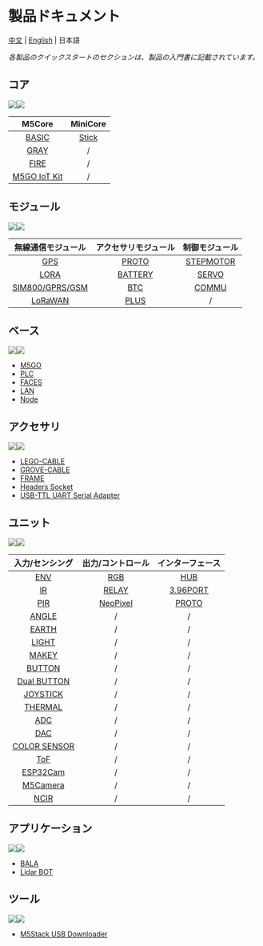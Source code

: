 # 製品ドキュメント

[中文](zh_CN/product_documents) | [English](/en/product_documents) | 日本語

*各製品のクイックスタートのセクションは、製品の入門書に記載されています。*

## コア

<img src='assets/img/product_pics/1.jpg'><img src='assets/img/product_pics/cores.png'>

| M5Core | MiniCore |
|:------:|:--------:|
| [BASIC](ja/product_documents/m5stack-core/m5core_basic) | [Stick](ja/product_documents/m5stack-core/minicore_stick) |
| [GRAY](ja/product_documents/m5stack-core/m5core_gray)   | / |
| [FIRE](ja/product_documents/m5stack-core/m5core_fire)   | / |
| [M5GO IoT Kit](ja/product_documents/m5stack-core/m5go_iot_starter_kit)| / |

## モジュール

<img src='assets/img/product_pics/2.jpg'><img src='assets/img/product_pics/module.png'>

| 無線通信モジュール | アクセサリモジュール | 制御モジュール |
|:---------------:|:-----------------:|:-----------:|
| [GPS](ja/product_documents/modules/module_gps) | [PROTO](ja/product_documents/modules/module_proto) | [STEPMOTOR](ja/product_documents/modules/module_stepmotor) |
| [LORA](ja/product_documents/modules/module_lora) | [BATTERY](ja/product_documents/modules/module_battery) | [SERVO](ja/product_documents/modules/module_servo) |
| [SIM800/GPRS/GSM](ja/product_documents/modules/module_sim800) | [BTC](ja/product_documents/modules/module_btc) | [COMMU](ja/product_documents/modules/module_commu) |
| [LoRaWAN](ja/product_documents/modules/module_lorawan) | [PLUS](ja/product_documents/modules/module_plus) | / |

## ベース

<img src='assets/img/product_pics/5.jpg'><img src='assets/img/product_pics/bases.png'>

- [M5GO](ja/product_documents/bases/m5go_base)
- [PLC](ja/product_documents/bases/plc_base)
- [FACES](ja/product_documents/bases/face_base)
- [LAN](ja/product_documents/bases/lan_base)
- [Node](ja/product_documents/bases/base_node)

## アクセサリ

<img src='assets/img/product_pics/5.jpg'><img src='assets/img/product_pics/accessory.png'>

- [LEGO-CABLE](ja/product_documents/accessories/cables/lego_cable)
- [GROVE-CABLE](ja/product_documents/accessories/cables/grove_cable)
- [FRAME](ja/product_documents/accessories/frame)
- [Headers Socket](ja/product_documents/accessories/headers_socket)
- [USB-TTL UART Serial Adapter](ja/product_documents/accessories/usb_uart_adapter)

## ユニット

<img src='assets/img/product_pics/3.jpg'><img src='assets/img/product_pics/unit.png'>

| 入力/センシング | 出力/コントロール | インターフェース |
|:-------------:|:--------------:|:-------------:|
| [ENV](ja/product_documents/units/unit_env) | [RGB](ja/product_documents/units/unit_rgb) | [HUB](ja/product_documents/units/unit_hub) |
| [IR](ja/product_documents/units/unit_ir) | [RELAY](ja/product_documents/units/unit_relay) | [3.96PORT](ja/product_documents/units/unit_396port) |
| [PIR](ja/product_documents/units/unit_pir)                   | [NeoPixel](ja/product_documents/units/unit_neopixel) | [PROTO](ja/product_documents/units/unit_proto) |
| [ANGLE](ja/product_documents/units/unit_angle)               | / | / |
| [EARTH](ja/product_documents/units/unit_earth)               | / | / |
| [LIGHT](ja/product_documents/units/unit_light)               | / | / |
| [MAKEY](ja/product_documents/units/unit_makey)               | / | / |
| [BUTTON](ja/product_documents/units/unit_button)             | / | / |
| [Dual BUTTON](ja/product_documents/units/unit_dual_button)   | / | / |
| [JOYSTICK](ja/product_documents/units/unit_joystick)         | / | / |
| [THERMAL](ja/product_documents/units/unit_thermal)           | / | / |
| [ADC](ja/product_documents/units/unit_ADC)                   | / | / |
| [DAC](ja/product_documents/units/unit_DAC)                   | / | / |
| [COLOR SENSOR](ja/product_documents/units/unit_color_sensor) | / | / |
| [ToF](ja/product_documents/units/unit_tof)                   | / | / |
| [ESP32Cam](ja/product_documents/units/unit_esp32cam)         | / | / |
| [M5Camera](ja/product_documents/units/unit_m5camera)         | / | / |
| [NCIR](ja/product_documents/units/unit_ncir)                 | / | / |

## アプリケーション

<img src='assets/img/product_pics/4.jpg'><img src='assets/img/product_pics/application.png'>

- [BALA](ja/product_documents/applications/application_bala)
- [Lidar BOT](ja/product_documents/applications/application_lidarbot)

## ツール

<img src='assets/img/product_pics/6.jpg'><img src='assets/img/product_pics/tool.png'>

- [M5Stack USB Downloader](ja/product_documents/tools/tool_usb_downloader)
